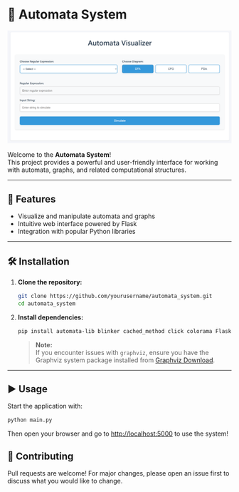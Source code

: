 
# 🤖 Automata System

![System View](image.png)

Welcome to the **Automata System**!  
This project provides a powerful and user-friendly interface for working with automata, graphs, and related computational structures.

---

## 🚀 Features

- Visualize and manipulate automata and graphs
- Intuitive web interface powered by Flask
- Integration with popular Python libraries

---

## 🛠️ Installation

1. **Clone the repository:**
   ```bash
   git clone https://github.com/yourusername/automata_system.git
   cd automata_system
   ```

2. **Install dependencies:**
   ```bash
   pip install automata-lib blinker cached_method click colorama Flask frozendict graphviz itsdangerous Jinja2 MarkupSafe networkx numpy pillow pydot pyformlang pyparsing termcolor typing_extensions Werkzeug
   ```

   > **Note:**  
   If you encounter issues with `graphviz`, ensure you have the Graphviz system package installed from [Graphviz Download](https://graphviz.gitlab.io/download/).

---

## ▶️ Usage

Start the application with:

```bash
python main.py
```

Then open your browser and go to [http://localhost:5000](http://localhost:5000) to use the system!



## 🤝 Contributing

Pull requests are welcome! For major changes, please open an issue first to discuss what you would like to change.

